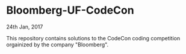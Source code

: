 # Bloomberg-UF-CodeCon
24th Jan, 2017

This repository contains solutions to the CodeCon coding competition orgainized by the company "Bloomberg".
